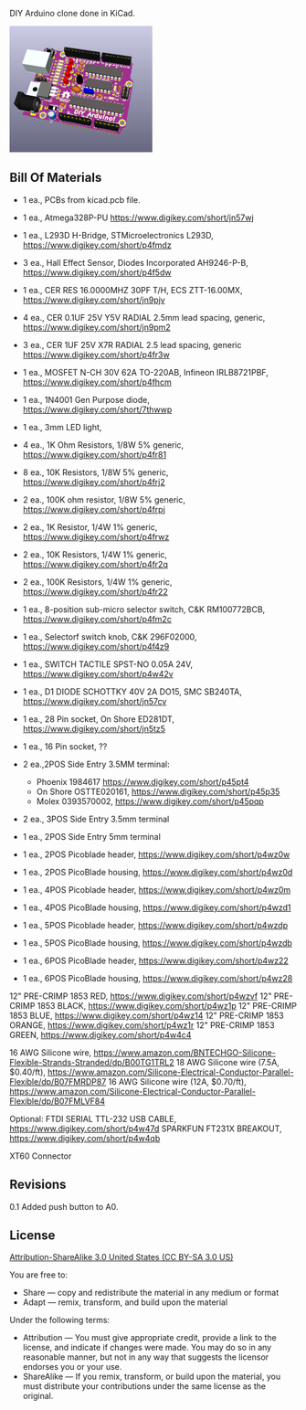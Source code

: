 DIY Arduino clone done in KiCad.

![Picture](images/project.png) 



Bill Of Materials
----------------
- 1 ea., PCBs from kicad.pcb file.

- 1 ea., Atmega328P-PU https://www.digikey.com/short/jn57wj
- 1 ea., L293D H-Bridge, STMicroelectronics L293D, https://www.digikey.com/short/p4fmdz
- 3 ea., Hall Effect Sensor, Diodes Incorporated AH9246-P-B, https://www.digikey.com/short/p4f5dw
- 1 ea., CER RES 16.0000MHZ 30PF T/H, ECS ZTT-16.00MX, https://www.digikey.com/short/jn9pjv
- 4 ea., CER 0.1UF 25V Y5V RADIAL 2.5mm lead spacing, generic, https://www.digikey.com/short/jn9pm2
- 3 ea., CER 1UF 25V X7R RADIAL 2.5 lead spacing, generic https://www.digikey.com/short/p4fr3w
- 1 ea., MOSFET N-CH 30V 62A TO-220AB, Infineon IRLB8721PBF, https://www.digikey.com/short/p4fhcm
- 1 ea., 1N4001 Gen Purpose diode, https://www.digikey.com/short/7thwwp
- 1 ea., 3mm LED light, 
- 4 ea., 1K Ohm Resistors, 1/8W 5% generic, https://www.digikey.com/short/p4fr81
- 8 ea., 10K Resistors, 1/8W 5% generic, https://www.digikey.com/short/p4frj2 
- 2 ea., 100K ohm resistor, 1/8W 5% generic, https://www.digikey.com/short/p4frpj

- 2 ea., 1K Resistor, 1/4W 1% generic, https://www.digikey.com/short/p4frwz
- 2 ea., 10K Resistors, 1/4W 1% generic, https://www.digikey.com/short/p4fr2q
- 2 ea., 100K Resistors, 1/4W 1% generic, https://www.digikey.com/short/p4fr22

- 1 ea., 8-position sub-micro selector switch, C&K RM100772BCB, https://www.digikey.com/short/p4fm2c
- 1 ea., Selectorf switch knob, C&K 296F02000, https://www.digikey.com/short/p4f4z9
- 1 ea., SWITCH TACTILE SPST-NO 0.05A 24V, https://www.digikey.com/short/p4w42v

- 1 ea., D1 DIODE SCHOTTKY 40V 2A DO15, SMC SB240TA, https://www.digikey.com/short/jn57cv

- 1 ea., 28 Pin socket, On Shore ED281DT, https://www.digikey.com/short/jn5tz5
- 1 ea., 16 Pin socket, ??

- 2 ea.,2POS Side Entry 3.5MM terminal:
    - Phoenix 1984617 https://www.digikey.com/short/p45pt4
    - On Shore OSTTE020161, https://www.digikey.com/short/p45p35
	- Molex 0393570002, https://www.digikey.com/short/p45pqp
	
- 2 ea., 3POS Side Entry 3.5mm terminal
- 1 ea., 2POS Side Entry 5mm terminal

- 1 ea., 2POS Picoblade header, https://www.digikey.com/short/p4wz0w
- 1 ea., 2POS PicoBlade housing, https://www.digikey.com/short/p4wz0d

- 1 ea., 4POS Picoblade header, https://www.digikey.com/short/p4wz0m
- 1 ea., 4POS PicoBlade housing, https://www.digikey.com/short/p4wzd1

- 1 ea., 5POS Picoblade header, https://www.digikey.com/short/p4wzdp
- 1 ea., 5POS PicoBlade housing, https://www.digikey.com/short/p4wzdb

- 1 ea., 6POS PicoBlade header, https://www.digikey.com/short/p4wz22
- 1 ea., 6POS PicoBlade housing, https://www.digikey.com/short/p4wz28

12" PRE-CRIMP 1853 RED, https://www.digikey.com/short/p4wzvf
12" PRE-CRIMP 1853 BLACK, https://www.digikey.com/short/p4wz1p
12" PRE-CRIMP 1853 BLUE, https://www.digikey.com/short/p4wz14
12" PRE-CRIMP 1853 ORANGE, https://www.digikey.com/short/p4wz1r
12" PRE-CRIMP 1853 GREEN, https://www.digikey.com/short/p4w4c4

16 AWG Silicone wire, https://www.amazon.com/BNTECHGO-Silicone-Flexible-Strands-Stranded/dp/B00TG1TRL2
18 AWG Silicone wire (7.5A, $0.40/ft), https://www.amazon.com/Silicone-Electrical-Conductor-Parallel-Flexible/dp/B07FMRDP87
16 AWG Silicone wire (12A, $0.70/ft), https://www.amazon.com/Silicone-Electrical-Conductor-Parallel-Flexible/dp/B07FMLVF84

Optional:
FTDI SERIAL TTL-232 USB CABLE, https://www.digikey.com/short/p4w47d
SPARKFUN FT231X BREAKOUT, https://www.digikey.com/short/p4w4qb

XT60 Connector


Revisions
----------------
0.1 Added push button to A0.


License
----------------
[Attribution-ShareAlike 3.0 United States (CC BY-SA 3.0 US)](https://creativecommons.org/licenses/by-sa/3.0/us/)

You are free to:

- Share — copy and redistribute the material in any medium or format
- Adapt — remix, transform, and build upon the material

Under the following terms:

- Attribution — You must give appropriate credit, provide a link to the license, and indicate if changes were made. You may do so in any reasonable manner, but not in any way that suggests the licensor endorses you or your use.
- ShareAlike — If you remix, transform, or build upon the material, you must distribute your contributions under the same license as the original.